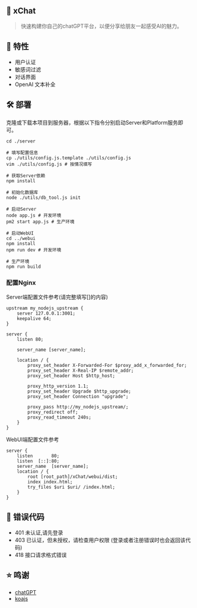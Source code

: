 ## :rocket: xChat
> 快速构建你自己的chatGPT平台，以便分享给朋友一起感受AI的魅力。

## :scroll: 特性
* 用户认证
* 敏感词过滤
* 对话界面
* OpenAI 文本补全

## :hammer_and_wrench: 部署

克隆或下载本项目到服务器，根据以下指令分别启动Server和Platform服务即可。

```shell
cd ./server

# 填写配置信息
cp ./utils/config.js.template ./utils/config.js
vim ./utils/config.js # 按情况填写

# 获取Server依赖
npm install

# 初始化数据库
node ./utils/db_tool.js init

# 启动Server
node app.js # 开发环境
pm2 start app.js # 生产环境

# 启动WebUI
cd ../webui
npm install
npm run dev # 开发环境

# 生产环境
npm run build
```

### 配置Nginx

Server端配置文件参考(请完整填写[]的内容)

```
upstream my_nodejs_upstream {
    server 127.0.0.1:3001;
    keepalive 64;
}

server {
    listen 80;

    server_name [server_name];

    location / {
        proxy_set_header X-Forwarded-For $proxy_add_x_forwarded_for;
        proxy_set_header X-Real-IP $remote_addr;
        proxy_set_header Host $http_host;

        proxy_http_version 1.1;
        proxy_set_header Upgrade $http_upgrade;
        proxy_set_header Connection "upgrade";

        proxy_pass http://my_nodejs_upstream/;
        proxy_redirect off;
        proxy_read_timeout 240s;
    }
}
```

WebUI端配置文件参考

```
server {
    listen       80;
    listen  [::]:80;
    server_name  [server_name];
    location / {
        root [root_path]/xChat/webui/dist;
        index index.html;
        try_files $uri $uri/ /index.html;
    }
}
```
## :lady_beetle: 错误代码 

* 401 未认证,请先登录
* 403 已认证，但未授权，请检查用户权限  (登录或者注册错误时也会返回该代码)
* 418 接口请求格式错误

## :star: 鸣谢
* [chatGPT](https://chat.openai.com/chat)
* [koajs](https://github.com/koajs/koa)

